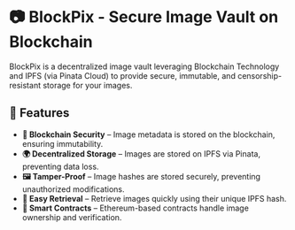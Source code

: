 # 📷 BlockPix - Secure Image Vault on Blockchain

BlockPix is a decentralized image vault leveraging Blockchain Technology and IPFS (via Pinata Cloud) to provide secure, immutable, and censorship-resistant storage for your images.

## 🚀 Features
- **🔐 Blockchain Security** – Image metadata is stored on the blockchain, ensuring immutability.
- **🌍 Decentralized Storage** – Images are stored on IPFS via Pinata, preventing data loss.
- **🖼️ Tamper-Proof** – Image hashes are stored securely, preventing unauthorized modifications.
- **🔎 Easy Retrieval** – Retrieve images quickly using their unique IPFS hash.
- **📜 Smart Contracts** – Ethereum-based contracts handle image ownership and verification.
